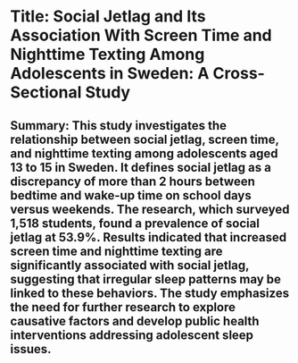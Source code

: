# Title: Social Jetlag and Its Association With Screen Time and Nighttime Texting Among Adolescents in Sweden: A Cross-Sectional Study

## Summary: This study investigates the relationship between social jetlag, screen time, and nighttime texting among adolescents aged 13 to 15 in Sweden. It defines social jetlag as a discrepancy of more than 2 hours between bedtime and wake-up time on school days versus weekends. The research, which surveyed 1,518 students, found a prevalence of social jetlag at 53.9%. Results indicated that increased screen time and nighttime texting are significantly associated with social jetlag, suggesting that irregular sleep patterns may be linked to these behaviors. The study emphasizes the need for further research to explore causative factors and develop public health interventions addressing adolescent sleep issues.